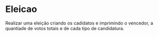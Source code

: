 # Eleicao
 Realizar uma eleição criando os cadidatos e imprimindo o vencedor, a quantiade de votos totais e de cada tipo de candidatura.
